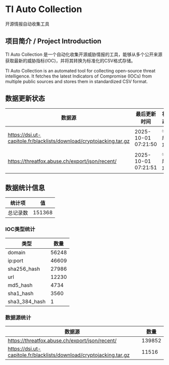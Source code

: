 # TI Auto Collection

 开源情报自动收集工具

## 项目简介 / Project Introduction

TI Auto Collection 是一个自动化收集开源威胁情报的工具，能够从多个公开来源获取最新的威胁指标(IOC)，并将其转换为标准化的CSV格式存储。

TI Auto Collection is an automated tool for collecting open-source threat intelligence. It fetches the latest Indicators of Compromise (IOCs) from multiple public sources and stores them in standardized CSV format.

## 数据更新状态

| 数据源 | 最后更新时间 | 状态 |
|--------|------------|------|
| https://dsi.ut-capitole.fr/blacklists/download/cryptojacking.tar.gz | 2025-10-01 07:21:50 | ✅ 成功 |
| https://threatfox.abuse.ch/export/json/recent/ | 2025-10-01 07:21:51 | ✅ 成功 |



























































































































































































## 数据统计信息

| 统计项 | 值 |
|--------|----|
| 总记录数 | 151368 |

### IOC类型统计

| 类型 | 数量 |
|------|------|
| domain | 56248 |
| ip:port | 46609 |
| sha256_hash | 27986 |
| url | 12230 |
| md5_hash | 4734 |
| sha1_hash | 3560 |
| sha3_384_hash | 1 |

### 数据源统计

| 数据源 | 数量 |
|--------|------|
| https://threatfox.abuse.ch/export/json/recent/ | 139852 |
| https://dsi.ut-capitole.fr/blacklists/download/cryptojacking.tar.gz | 11516 |
